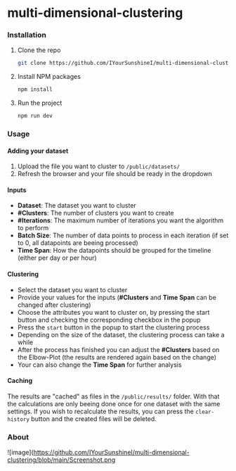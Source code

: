 <link rel="stylesheet" href="https://fonts.googleapis.com/css2?family=Material+Symbols+Outlined:opsz,wght,FILL,GRAD@24,400,0,0" />

# multi-dimensional-clustering

### Installation

1. Clone the repo
   ```sh
   git clone https://github.com/IYourSunshineI/multi-dimensional-clustering.git
   ```
2. Install NPM packages
   ```sh
   npm install
   ```
3. Run the project
   ```sh
   npm run dev
   ```

### Usage

#### Adding your dataset
1. Upload the file you want to cluster to ```/public/datasets/```
2. Refresh the browser and your file should be ready in the dropdown

#### Inputs
- **Dataset**: The dataset you want to cluster
- **#Clusters**: The number of clusters you want to create
- **#Iterations**: The maximum number of iterations you want the algorithm to perform
- **Batch Size**: The number of data points to process in each iteration (if set to 0, all datapoints are beeing processed)
- **Time Span**: How the datapoints should be grouped for the timeline (either per day or per hour)

#### Clustering
- Select the dataset you want to cluster
- Provide your values for the inputs (**#Clusters** and **Time Span** can be changed after clustering)
- Choose the attributes you want to cluster on, by pressing the <span class="material-symbols-outlined">start</span> button and checking the corresponding checkbox in the popup 
- Press the ```start``` button in the popup to start the clustering process
- Depending on the size of the dataset, the clustering process can take a while
- After the process has finished you can adjust the **#Clusters** based on the Elbow-Plot (the results are rendered again based on the change)
- Your can also change the **Time Span** for further analysis

#### Caching
The results are "cached" as files in the ```/public/results/``` folder. With that the calculations are only beeing done once for one dataset with the same settings.
If you wish to recalculate the results, you can press the ```clear-history``` button and the created files will be deleted.


### About
![image](https://github.com/IYourSunshineI/multi-dimensional-clustering/blob/main/Screenshot.png
